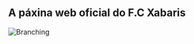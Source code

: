 ## A páxina web oficial do F.C Xabaris

![Branching](![image](https://www.google.com/url?sa=i&url=https%3A%2F%2Fen.wikipedia.org%2Fwiki%2FRocket&psig=AOvVaw0LXsokCno9hbN0oaNaIZMa&ust=1643395310042000&source=images&cd=vfe&ved=0CAgQjRxqFwoTCLD9yODK0vUCFQAAAAAdAAAAABAE))


